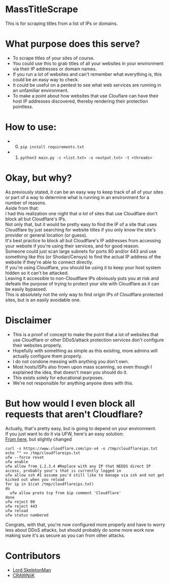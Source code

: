# MassTitleScrape
This is for scraping titles from a list of IPs or domains.  

# What purpose does this serve?
* To scrape titles of your sites of course.  
* You could use this to grab titles of all your websites in your environment via their IP addresses or domain names.  
* If you run a lot of websites and can't remember what everything is, this could be an easy way to check.  
* It could be useful on a pentest to see what web services are running in an unfamiliar environment.  
* To make a point about how websites that use Clouflare can have their host IP addresses discovered, thereby rendering their protection pointless.  

# How to use:
* 0. `pip install requirements.txt`
* 1. `python3 main.py -c <list.txt> -o <output.txt> -t <threads>`

# Okay, but why?
As previously stated, it can be an easy way to keep track of all of your sites or part of a way to determine what is running in an environment for a number of reasons.  
Aside from that:  
I had this realization one night that *a lot* of sites that use Cloudflare don't block all but Cloudflare's IPs.  
Not only that, but it would be pretty easy to find the IP of a site that uses Cloudflare by just searching for website titles if you only know the site's provider or general location (or guess).  
It's best practice to block all but Cloudflare's IP addresses from accessing your website if you're using their services, and for good reason.  
Someone could just scan large subnets for ports 80 and/or 443 and use something like this (or Shodan/Censys) to find the actual IP address of the website if they're able to connect directly.  
If you're using Cloudflare, you should be using it to keep your host system hidden so it can't be attacked.  
Leaving it accessible to non-Cloudflare IPs obviously puts you at risk and defeats the purpose of trying to protect your site with Cloudflare as it can be easily bypassed.  
This is absolutely not the only way to find origin IPs of Cloudflare protected sites, but is an easily avoidable one.  

# Disclaimer
* This is a proof of concept to make the point that a lot of websites that use Cloudflare or other DDoS/attack protection services don't configure their websites properly.  
* Hopefully with something as simple as this existing, more admins will actually configure them properly.  
* I do not condone messing with anything you don't own.  
* Most hosts/ISPs also frown upon mass scanning, so even though I explained the idea, that doesn't mean you should do it.  
* This exists solely for educational purposes.  
* We're not responsible for anything anyone does with this.  

# But how would I even block all requests that aren't Cloudflare?
Actually, that's pretty easy, but is going to depend on your environment.  
If you just want to do it via UFW, here's an easy solution:  
[From here](https://www.stavros.io/posts/block-non-cloudflare-ips-with-ufw/), but slightly changed
```
curl -s https://www.cloudflare.com/ips-v4 -o /tmp/cloudflareips.txt
echo "" >> /tmp/cloudflareips.txt
ufw --force reset
ufw enable
ufw allow from 1.2.3.4 #Replace with any IP that NEEDS direct IP access, probably your's that is currently logged in
ufw allow ssh #I assume you'd still like to manage via ssh and not get kicked out when you reload
for ip in $(cat /tmp/cloudflareips.txt)
do
  ufw allow proto tcp from $ip comment 'Cloudflare'
done
ufw reject 80
ufw reject 443
ufw reload
ufw status numbered
```
Congrats, with that, you're now configured more properly and have to worry less about DDoS attacks, but should probably do some more work now making sure it's as secure as you can from other attacks.  

# Contributors
* [Lord SkeletonMan](https://github.com/SkeletonMan03)
* [CRAWNiiK](https://github.com/CRAWNiiK)
